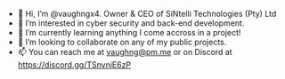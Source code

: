 - 👋 Hi, I’m @vaughngx4. Owner & CEO of SiNtelli Technologies (Pty) Ltd
- 👀 I’m interested in cyber security and back-end development.
- 🌱 I’m currently learning anything I come accross in a project!
- 💞️ I’m looking to collaborate on any of my public projects.
- 📫 You can reach me at vaughng@pm.me or on Discord at https://discord.gg/TSnvnjE6zP

<!---
vaughngx4/vaughngx4 is a ✨ special ✨ repository because its `README.md` (this file) appears on your GitHub profile.
You can click the Preview link to take a look at your changes.
--->
